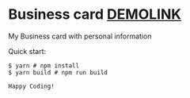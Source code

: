 # Business card [DEMOLINK](https://vladislav-burhovetskiy.github.io/business-card/)
My Business card with personal information

Quick start:

```
$ yarn # npm install
$ yarn build # npm run build

Happy Coding!
